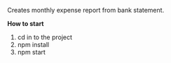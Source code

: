 Creates monthly expense report from bank statement.

**How to start**
1. cd in to the project
2. npm install
3. npm start
